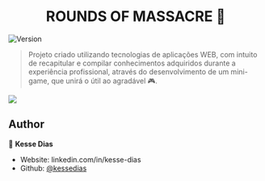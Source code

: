 <h1 align="center">ROUNDS OF MASSACRE 👋</h1>
<p>
  <img alt="Version" src="https://img.shields.io/badge/version-0.1-blue.svg?cacheSeconds=2592000" />
</p>

> Projeto criado utilizando tecnologias de aplicações WEB, com intuito de recapitular e compilar conhecimentos adquiridos durante a experiência profissional, através do desenvolvimento de um mini-game, que unirá o útil ao agradável 🎮.

<img align="center" src="https://i.ibb.co/P15Whx1/mapa.png">

## Author

👤 **Kesse Dias**

* Website: linkedin.com/in/kesse-dias
* Github: [@kessedias](https://github.com/kessedias)